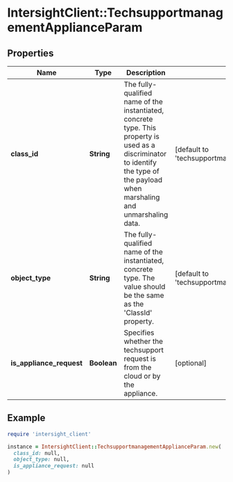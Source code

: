 # IntersightClient::TechsupportmanagementApplianceParam

## Properties

| Name | Type | Description | Notes |
| ---- | ---- | ----------- | ----- |
| **class_id** | **String** | The fully-qualified name of the instantiated, concrete type. This property is used as a discriminator to identify the type of the payload when marshaling and unmarshaling data. | [default to &#39;techsupportmanagement.ApplianceParam&#39;] |
| **object_type** | **String** | The fully-qualified name of the instantiated, concrete type. The value should be the same as the &#39;ClassId&#39; property. | [default to &#39;techsupportmanagement.ApplianceParam&#39;] |
| **is_appliance_request** | **Boolean** | Specifies whether the techsupport request is from the cloud or by the appliance. | [optional] |

## Example

```ruby
require 'intersight_client'

instance = IntersightClient::TechsupportmanagementApplianceParam.new(
  class_id: null,
  object_type: null,
  is_appliance_request: null
)
```


